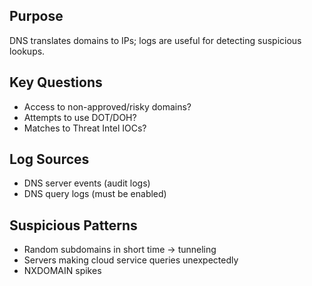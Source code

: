 ## Purpose
DNS translates domains to IPs; logs are useful for detecting suspicious lookups.

## Key Questions
- Access to non-approved/risky domains?
- Attempts to use DOT/DOH?
- Matches to Threat Intel IOCs?

## Log Sources
- DNS server events (audit logs)
- DNS query logs (must be enabled)

## Suspicious Patterns
- Random subdomains in short time → tunneling
- Servers making cloud service queries unexpectedly
- NXDOMAIN spikes
